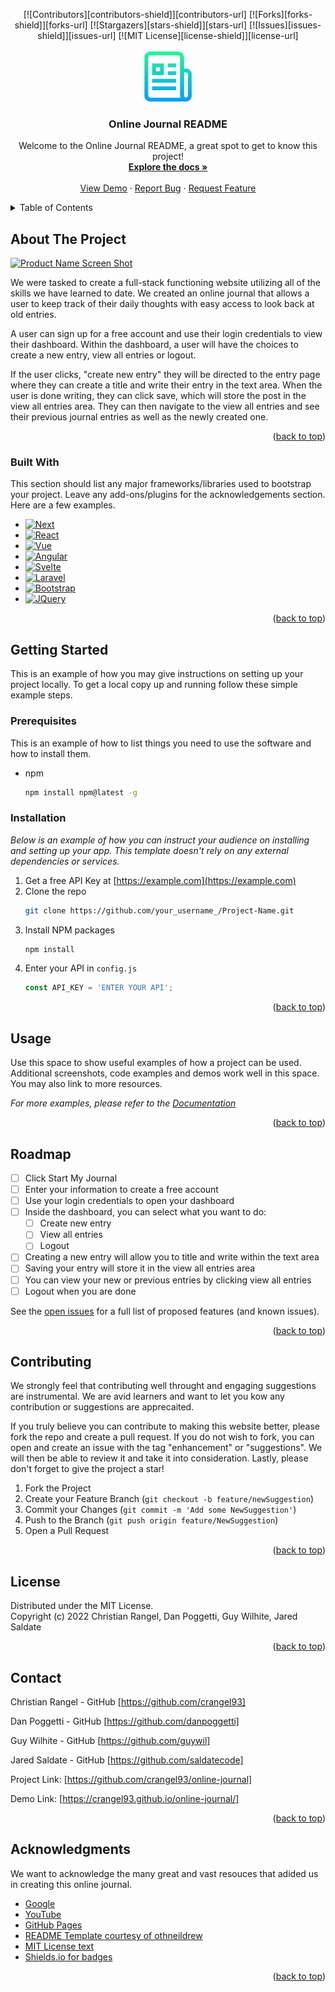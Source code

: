 <!-- Improved compatibility of back to top link: See: https://github.com/othneildrew/Best-README-Template/pull/73 -->
<a name="readme-top"></a>
<!--
*** Thanks for checking out the Best-README-Template. If you have a suggestion
*** that would make this better, please fork the repo and create a pull request
*** or simply open an issue with the tag "enhancement".
*** Don't forget to give the project a star!
*** Thanks again! Now go create something AMAZING! :D
-->



<!-- PROJECT SHIELDS -->
<!--
*** I'm using markdown "reference style" links for readability.
*** Reference links are enclosed in brackets [ ] instead of parentheses ( ).
*** See the bottom of this document for the declaration of the reference variables
*** for contributors-url, forks-url, etc. This is an optional, concise syntax you may use.
*** https://www.markdownguide.org/basic-syntax/#reference-style-links
-->
<center>
[![Contributors][contributors-shield]][contributors-url]
[![Forks][forks-shield]][forks-url]
[![Stargazers][stars-shield]][stars-url]
[![Issues][issues-shield]][issues-url]
[![MIT License][license-shield]][license-url]
</center>

<!-- PROJECT LOGO -->
<br />
<div align="center">
    <img src="images/logo.png" alt="Logo" width="80" height="80">

  <h3 align="center">Online Journal README</h3>

  <p align="center">
    Welcome to the Online Journal README, a great spot to get to know this project!
    <br />
    <a href="https://github.com/crangel93/online-journal"><strong>Explore the docs »</strong></a>
    <br />
    <br />
    <a href="https://crangel93.github.io/online-journal/">View Demo</a>
    ·
    <a href="https://github.com/crangel93/online-journal/issues">Report Bug</a>
    ·
    <a href="https://github.com/crangel93/online-journal/issues">Request Feature</a>
  </p>
</div>



<!-- TABLE OF CONTENTS -->
<details>
  <summary>Table of Contents</summary>
  <ol>
    <li>
      <a href="#about-the-project">About The Project</a>
      <ul>
        <li><a href="#built-with">Built With</a></li>
      </ul>
    </li>
    <li>
      <a href="#getting-started">Getting Started</a>
      <ul>
        <li><a href="#prerequisites">Prerequisites</a></li>
        <li><a href="#installation">Installation</a></li>
      </ul>
    </li>
    <li><a href="#usage">Usage</a></li>
    <li><a href="#roadmap">Roadmap</a></li>
    <li><a href="#contributing">Contributing</a></li>
    <li><a href="#license">License</a></li>
    <li><a href="#contact">Contact</a></li>
    <li><a href="#acknowledgments">Acknowledgments</a></li>
  </ol>
</details>



<!-- ABOUT THE PROJECT -->
## About The Project

[![Product Name Screen Shot][product-screenshot]](https://example.com)

We were tasked to create a full-stack functioning website utilizing all of the skills we have learned to date. We created an online journal that allows a user to keep track of their daily thoughts with easy access to look back at old entries.

A user can sign up for a free account and use their login credentials to view their dashboard. Within the dashboard, a user will have the choices to create a new entry, view all entries or logout.

If the user clicks, "create new entry" they will be directed to the entry page where they can create a title and write their entry in the text area. When the user is done writing, they can click save, which will store the post in the view all entries area. They can then navigate to the view all entries and see their previous journal entries as well as the newly created one.

<p align="right">(<a href="#readme-top">back to top</a>)</p>


### Built With

This section should list any major frameworks/libraries used to bootstrap your project. Leave any add-ons/plugins for the acknowledgements section. Here are a few examples.

* [![Next][Next.js]][Next-url]
* [![React][React.js]][React-url]
* [![Vue][Vue.js]][Vue-url]
* [![Angular][Angular.io]][Angular-url]
* [![Svelte][Svelte.dev]][Svelte-url]
* [![Laravel][Laravel.com]][Laravel-url]
* [![Bootstrap][Bootstrap.com]][Bootstrap-url]
* [![JQuery][JQuery.com]][JQuery-url]

<p align="right">(<a href="#readme-top">back to top</a>)</p>



<!-- GETTING STARTED -->
## Getting Started

This is an example of how you may give instructions on setting up your project locally.
To get a local copy up and running follow these simple example steps.

### Prerequisites

This is an example of how to list things you need to use the software and how to install them.
* npm
  ```sh
  npm install npm@latest -g
  ```

### Installation

_Below is an example of how you can instruct your audience on installing and setting up your app. This template doesn't rely on any external dependencies or services._

1. Get a free API Key at [https://example.com](https://example.com)
2. Clone the repo
   ```sh
   git clone https://github.com/your_username_/Project-Name.git
   ```
3. Install NPM packages
   ```sh
   npm install
   ```
4. Enter your API in `config.js`
   ```js
   const API_KEY = 'ENTER YOUR API';
   ```

<p align="right">(<a href="#readme-top">back to top</a>)</p>



<!-- USAGE EXAMPLES -->
## Usage

Use this space to show useful examples of how a project can be used. Additional screenshots, code examples and demos work well in this space. You may also link to more resources.

_For more examples, please refer to the [Documentation](https://example.com)_

<p align="right">(<a href="#readme-top">back to top</a>)</p>



<!-- ROADMAP -->
## Roadmap

- [ ] Click Start My Journal
- [ ] Enter your information to create a free account
- [ ] Use your login credentials to open your dashboard
- [ ] Inside the dashboard, you can select what you want to do:
    - [ ] Create new entry
    - [ ] View all entries
    - [ ] Logout
- [ ] Creating a new entry will allow you to title and write within the text area
- [ ] Saving your entry will store it in the view all entries area
- [ ] You can view your new or previous entries by clicking view all entries
- [ ] Logout when you are done

See the [open issues](https://github.com/crangel93/online-journal/issues) for a full list of proposed features (and known issues).

<p align="right">(<a href="#readme-top">back to top</a>)</p>



<!-- CONTRIBUTING -->
## Contributing

We strongly feel that contributing well throught and engaging suggestions are instrumental. We are avid learners and want to let you kow any contribution or suggestions are apprecaited.

If you truly believe you can contribute to making this website better, please fork the repo and create a pull request. If you do not wish to fork, you can open and create an issue with the tag "enhancement" or "suggestions". We will then be able to review it and take it into consideration. Lastly, please don't forget to give the project a star!

1. Fork the Project
2. Create your Feature Branch (`git checkout -b feature/newSuggestion`)
3. Commit your Changes (`git commit -m 'Add some NewSuggestion'`)
4. Push to the Branch (`git push origin feature/NewSuggestion`)
5. Open a Pull Request


<p align="right">(<a href="#readme-top">back to top</a>)</p>




<!-- LICENSE -->
## License

Distributed under the MIT License.<br>
Copyright (c) 2022 Christian Rangel, Dan Poggetti, Guy Wilhite, Jared Saldate
<p align="right">(<a href="#readme-top">back to top</a>)</p>



<!-- CONTACT -->
## Contact

Christian Rangel - GitHub [https://github.com/crangel93]

Dan Poggetti - GitHub [https://github.com/danpoggetti]

Guy Wilhite - GitHub [https://github.com/guywil]

Jared Saldate - GitHub [https://github.com/saldatecode]

Project Link: [https://github.com/crangel93/online-journal]

Demo Link: [https://crangel93.github.io/online-journal/]

<p align="right">(<a href="#readme-top">back to top</a>)</p>



<!-- ACKNOWLEDGMENTS -->
## Acknowledgments

We want to acknowledge the many great and vast resouces that adided us in creating this online journal.

* [Google](https://www.google.com)
* [YouTube](https://www.youtube.com)
* [GitHub Pages](https://pages.github.com)
* [README Template courtesy of othneildrew](https://github.com/othneildrew/Best-README-Template)
* [MIT License text](https://mit-license.org/license.txt)
* [Shields.io for badges](https://shields.io/)


<p align="right">(<a href="#readme-top">back to top</a>)</p>



<!-- MARKDOWN LINKS & IMAGES -->
<!-- https://www.markdownguide.org/basic-syntax/#reference-style-links -->
[contributors-shield]: https://img.shields.io/github/contributors/crangel93/online-journal?style=for-the-badge
[contributors-url]: https://github.com/crangel93/online-journal/graphs/contributors
[forks-shield]: https://img.shields.io/github/forks/crangel93/online-journal?label=FORKS&style=for-the-badge
[forks-url]: https://github.com/crangel93/online-journal/network/members
[stars-shield]: https://img.shields.io/github/stars/crangel93/online-journal?style=for-the-badge
[stars-url]: https://github.com/crangel93/online-journal/stargazers
[issues-shield]: https://img.shields.io/github/issues/crangel93/online-journal?style=for-the-badge
[issues-url]: https://github.com/crangel93/online-journal/issues
[license-shield]: https://img.shields.io/github/license/crangel/online-journal?style=for-the-badge
[license-url]: https://github.com/crangel93/online-journal/license.txt
[linkedin-shield]: https://img.shields.io/badge/-LinkedIn-black.svg?style=for-the-badge&logo=linkedin&colorB=555
[linkedin-url]: https://linkedin.com/in/othneildrew
[product-screenshot]: images/screenshot.png
[Next.js]: https://img.shields.io/badge/next.js-000000?style=for-the-badge&logo=nextdotjs&logoColor=white
[Next-url]: https://nextjs.org/
[React.js]: https://img.shields.io/badge/React-20232A?style=for-the-badge&logo=react&logoColor=61DAFB
[React-url]: https://reactjs.org/
[Vue.js]: https://img.shields.io/badge/Vue.js-35495E?style=for-the-badge&logo=vuedotjs&logoColor=4FC08D
[Vue-url]: https://vuejs.org/
[Angular.io]: https://img.shields.io/badge/Angular-DD0031?style=for-the-badge&logo=angular&logoColor=white
[Angular-url]: https://angular.io/
[Svelte.dev]: https://img.shields.io/badge/Svelte-4A4A55?style=for-the-badge&logo=svelte&logoColor=FF3E00
[Svelte-url]: https://svelte.dev/
[Laravel.com]: https://img.shields.io/badge/Laravel-FF2D20?style=for-the-badge&logo=laravel&logoColor=white
[Laravel-url]: https://laravel.com
[Bootstrap.com]: https://img.shields.io/badge/Bootstrap-563D7C?style=for-the-badge&logo=bootstrap&logoColor=white
[Bootstrap-url]: https://getbootstrap.com
[JQuery.com]: https://img.shields.io/badge/jQuery-0769AD?style=for-the-badge&logo=jquery&logoColor=white
[JQuery-url]: https://jquery.com 
